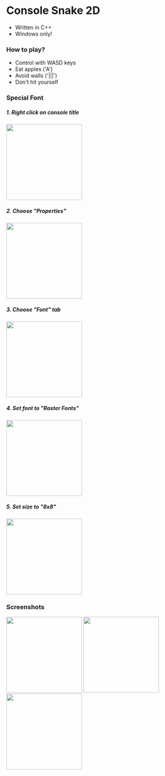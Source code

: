 # Console Snake 2D
- Written in C++
- Windows only!
### How to play?
- Control with WASD keys
- Eat apples ('A')
- Avoid walls ('|||')
- Don't hit yourself
### Special Font
##### 1. Right click on console title
<img src="https://i.ibb.co/b25stwq/image.png" width="200" />

##### 2. Choose "Properties"
<img src="https://i.ibb.co/g6RM0w1/1.png" width="200" />

##### 3. Choose "Font" tab 
<img src="https://i.ibb.co/pQm70YH/2.png" width="200" />

##### 4. Set font to "Raster Fonts" 
<img src="https://i.ibb.co/zQRPdZD/3.png" width="200" />

##### 5. Set size to "8x8" 
<img src="https://i.ibb.co/MRG8zgY/4.png" width="200" />


### Screenshots
<img src="https://i.ibb.co/MRXwVfG/snake1.png" width="200" />     <img src="https://i.ibb.co/R3FZ3CP/snake2.png" width="200" />     <img src="https://i.ibb.co/1zRDgyV/snake3.png" width="200" />
